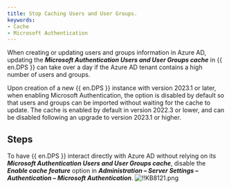 ```yaml
---
title: Stop Caching Users and User Groups.
keywords:
- Cache
- Microsoft Authentication
---
```

When creating or updating users and groups information in Azure AD, updating the ***Microsoft Authentication Users and User Groups cache*** in {{ en.DPS }} can take over a day if the Azure AD tenant contains a high number of users and groups.

Upon creation of a new {{ en.DPS }} instance with version 2023.1 or later, when enabling Microsoft Authentication, the option is disabled by default so that users and groups can be imported without waiting for the cache to update. The cache is enabled by default in version 2022.3 or lower, and can be disabled following an upgrade to version 2023.1 or higher.

## Steps

To have {{ en.DPS }} interact directly with Azure AD without relying on its ***Microsoft Authentication Users and User Groups cache***, disable the ***Enable cache feature*** option in ***Administration – Server Settings – Authentication – Microsoft Authentication***.
![!!KB8121.png](/img/en/kb/KB8121.png)
